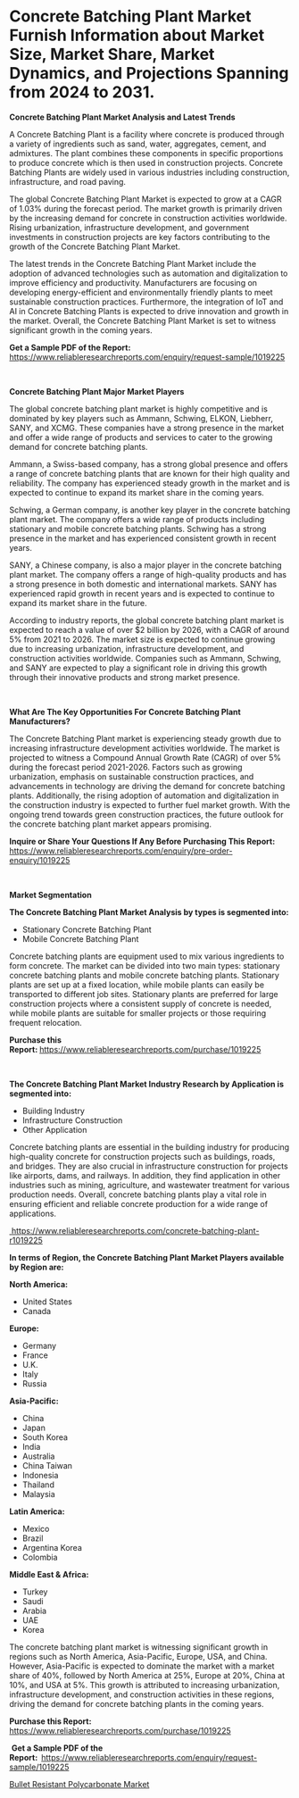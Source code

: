 <p><h1>Concrete Batching Plant Market Furnish Information about Market Size, Market Share, Market Dynamics, and Projections Spanning from 2024 to 2031.</h1></p><p><strong>Concrete Batching Plant Market Analysis and Latest Trends</strong></p>
<p><p>A Concrete Batching Plant is a facility where concrete is produced through a variety of ingredients such as sand, water, aggregates, cement, and admixtures. The plant combines these components in specific proportions to produce concrete which is then used in construction projects. Concrete Batching Plants are widely used in various industries including construction, infrastructure, and road paving.</p><p>The global Concrete Batching Plant Market is expected to grow at a CAGR of 1.03% during the forecast period. The market growth is primarily driven by the increasing demand for concrete in construction activities worldwide. Rising urbanization, infrastructure development, and government investments in construction projects are key factors contributing to the growth of the Concrete Batching Plant Market.</p><p>The latest trends in the Concrete Batching Plant Market include the adoption of advanced technologies such as automation and digitalization to improve efficiency and productivity. Manufacturers are focusing on developing energy-efficient and environmentally friendly plants to meet sustainable construction practices. Furthermore, the integration of IoT and AI in Concrete Batching Plants is expected to drive innovation and growth in the market. Overall, the Concrete Batching Plant Market is set to witness significant growth in the coming years.</p></p>
<p><strong>Get a Sample PDF of the Report:&nbsp;</strong> <a href="https://www.reliableresearchreports.com/enquiry/request-sample/1019225">https://www.reliableresearchreports.com/enquiry/request-sample/1019225</a></p>
<p>&nbsp;</p>
<p><strong>Concrete Batching Plant Major Market Players</strong></p>
<p><p>The global concrete batching plant market is highly competitive and is dominated by key players such as Ammann, Schwing, ELKON, Liebherr, SANY, and XCMG. These companies have a strong presence in the market and offer a wide range of products and services to cater to the growing demand for concrete batching plants.</p><p>Ammann, a Swiss-based company, has a strong global presence and offers a range of concrete batching plants that are known for their high quality and reliability. The company has experienced steady growth in the market and is expected to continue to expand its market share in the coming years.</p><p>Schwing, a German company, is another key player in the concrete batching plant market. The company offers a wide range of products including stationary and mobile concrete batching plants. Schwing has a strong presence in the market and has experienced consistent growth in recent years.</p><p>SANY, a Chinese company, is also a major player in the concrete batching plant market. The company offers a range of high-quality products and has a strong presence in both domestic and international markets. SANY has experienced rapid growth in recent years and is expected to continue to expand its market share in the future.</p><p>According to industry reports, the global concrete batching plant market is expected to reach a value of over $2 billion by 2026, with a CAGR of around 5% from 2021 to 2026. The market size is expected to continue growing due to increasing urbanization, infrastructure development, and construction activities worldwide. Companies such as Ammann, Schwing, and SANY are expected to play a significant role in driving this growth through their innovative products and strong market presence.</p></p>
<p>&nbsp;</p>
<p><strong>What Are The Key Opportunities For Concrete Batching Plant Manufacturers?</strong></p>
<p><p>The Concrete Batching Plant market is experiencing steady growth due to increasing infrastructure development activities worldwide. The market is projected to witness a Compound Annual Growth Rate (CAGR) of over 5% during the forecast period 2021-2026. Factors such as growing urbanization, emphasis on sustainable construction practices, and advancements in technology are driving the demand for concrete batching plants. Additionally, the rising adoption of automation and digitalization in the construction industry is expected to further fuel market growth. With the ongoing trend towards green construction practices, the future outlook for the concrete batching plant market appears promising.</p></p>
<p><strong>Inquire or Share Your Questions If Any Before Purchasing This Report:</strong> <a href="https://www.reliableresearchreports.com/enquiry/pre-order-enquiry/1019225">https://www.reliableresearchreports.com/enquiry/pre-order-enquiry/1019225</a></p>
<p>&nbsp;</p>
<p><strong>Market Segmentation</strong></p>
<p><strong>The Concrete Batching Plant Market Analysis by types is segmented into:</strong></p>
<p><ul><li>Stationary Concrete Batching Plant</li><li>Mobile Concrete Batching Plant</li></ul></p>
<p><p>Concrete batching plants are equipment used to mix various ingredients to form concrete. The market can be divided into two main types: stationary concrete batching plants and mobile concrete batching plants. Stationary plants are set up at a fixed location, while mobile plants can easily be transported to different job sites. Stationary plants are preferred for large construction projects where a consistent supply of concrete is needed, while mobile plants are suitable for smaller projects or those requiring frequent relocation.</p></p>
<p><strong>Purchase this Report:&nbsp;</strong><a href="https://www.reliableresearchreports.com/purchase/1019225">https://www.reliableresearchreports.com/purchase/1019225</a></p>
<p>&nbsp;</p>
<p><strong>The Concrete Batching Plant Market Industry Research by Application is segmented into:</strong></p>
<p><ul><li>Building Industry</li><li>Infrastructure Construction</li><li>Other Application</li></ul></p>
<p><p>Concrete batching plants are essential in the building industry for producing high-quality concrete for construction projects such as buildings, roads, and bridges. They are also crucial in infrastructure construction for projects like airports, dams, and railways. In addition, they find application in other industries such as mining, agriculture, and wastewater treatment for various production needs. Overall, concrete batching plants play a vital role in ensuring efficient and reliable concrete production for a wide range of applications.</p></p>
<p><a href="https://www.reliableresearchreports.com/concrete-batching-plant-r1019225">&nbsp;https://www.reliableresearchreports.com/concrete-batching-plant-r1019225</a></p>
<p><strong>In terms of Region, the Concrete Batching Plant Market Players available by Region are:</strong></p>
<p>
    <p> <strong> North America: </strong>
        <ul>
            <li>United States</li>
            <li>Canada</li>
        </ul>
        </p> 
    <p> <strong> Europe: </strong>
        <ul>
            <li>Germany</li>
            <li>France</li>
            <li>U.K.</li>
            <li>Italy</li>
            <li>Russia</li>
        </ul>
        </p> 
    <p> <strong> Asia-Pacific: </strong>
        <ul>
            <li>China</li>
            <li>Japan</li>
            <li>South Korea</li>
            <li>India</li>
            <li>Australia</li>
            <li>China Taiwan</li>
            <li>Indonesia</li>
            <li>Thailand</li>
            <li>Malaysia</li>
        </ul>
        </p> 
    <p> <strong> Latin America: </strong>
        <ul>
            <li>Mexico</li>
            <li>Brazil</li>
            <li>Argentina Korea</li>
            <li>Colombia</li>
        </ul>
        </p> 
    <p> <strong> Middle East & Africa: </strong>
        <ul>
            <li>Turkey</li>
            <li>Saudi</li>
            <li>Arabia</li>
            <li>UAE</li>
            <li>Korea</li>
        </ul>
    </p>
    </p>
<p><p>The concrete batching plant market is witnessing significant growth in regions such as North America, Asia-Pacific, Europe, USA, and China. However, Asia-Pacific is expected to dominate the market with a market share of 40%, followed by North America at 25%, Europe at 20%, China at 10%, and USA at 5%. This growth is attributed to increasing urbanization, infrastructure development, and construction activities in these regions, driving the demand for concrete batching plants in the coming years.</p></p>
<p><strong>Purchase this Report: </strong><a href="https://www.reliableresearchreports.com/purchase/1019225">https://www.reliableresearchreports.com/purchase/1019225</a></p>
<p>&nbsp;<strong>Get a Sample PDF of the Report:&nbsp;&nbsp;</strong><a href="https://www.reliableresearchreports.com/enquiry/request-sample/1019225">https://www.reliableresearchreports.com/enquiry/request-sample/1019225</a></p>
<p><strong></strong></p>
<p><p><a href="https://extreme-scabiosa-c81.notion.site/Bullet-Resistant-Polycarbonate-Market-Size-2024-2031-Global-Industrial-Analysis-Key-Geographical--7b028a04266a4e95a32efb49f9d718e3">Bullet Resistant Polycarbonate Market</a></p></p>